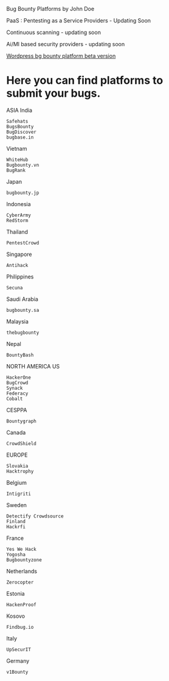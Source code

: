 Bug Bounty Platforms by John Doe

PaaS : Pentesting as a Service Providers - Updating Soon

Continuous scanning - updating soon

Ai/Ml based security providers - updating soon

[Wordpress bg bounty platform beta version](https://patchstack.com/)

# Here you can find platforms to submit your bugs.

ASIA
India
    
    Safehats
    BugsBounty
    BugDiscover
    bugbase.in
    
Vietnam
    
    WhiteHub
    Bugbounty.vn
    BugRank
    
Japan
    
    bugbounty.jp
    
Indonesia
    
    CyberArmy
    RedStorm
    
Thailand
    
    PentestCrowd
    
Singapore
    
    Antihack
    
Philippines
    
    Secuna
    
Saudi Arabia
    
    bugbounty.sa

Malaysia

    thebugbounty

Nepal
    
    BountyBash

NORTH AMERICA
US

    HackerOne
    BugCrowd
    Synack
    Federacy
    Cobalt


CESPPA
    
    Bountygraph

Canada
    
    CrowdShield

EUROPE
    
    Slovakia
    Hacktrophy

Belgium

    Intigriti

Sweden
    
    Detectify Crowdsource
    Finland
    Hackrfi 

France
    
    Yes We Hack
    Yogosha
    Bugbountyzone

Netherlands
    
    Zerocopter

Estonia
    
    HackenProof

Kosovo
    
    Findbug.io

Italy
    
    UpSecurIT

Germany
    
    v1Bounty

